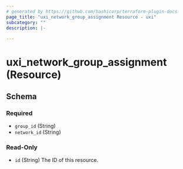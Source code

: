 ```yaml
---
# generated by https://github.com/hashicorp/terraform-plugin-docs
page_title: "uxi_network_group_assignment Resource - uxi"
subcategory: ""
description: |-
  
---
```


# uxi_network_group_assignment (Resource)





<!-- schema generated by tfplugindocs -->
## Schema

### Required

- `group_id` (String)
- `network_id` (String)

### Read-Only

- `id` (String) The ID of this resource.
